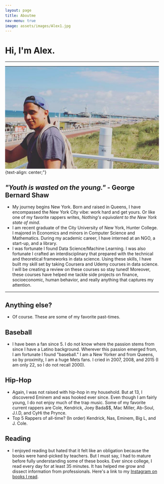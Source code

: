 ```yaml
---
layout: page
title: Aboutme
nav-menu: true
image: assets/images/Alex1.jpg
---
```

# Hi, I'm Alex.
****
![Picture description](/assets/images/Alex1.jpg){text-align: center;"}
## _"Youth is wasted on the young."_ - George Bernard Shaw
- My journey begins New York. Born and raised in Queens, I have encompassed the New York City vibe: work hard and get yours. Or like one of my favorite rappers writes, _Nothing's equivalent to the New York state of mind_.
- I am recent graduate of the City University of New York, Hunter College. I majored in Economics and minors in Computer Science and Mathematics. During my academic career, I have interned at an NGO, a start-up, and a library. 
- I was fortunate I found Data Science/Machine Learning. I was also fortunate I crafted an interdisciplinary that prepared with the technical and theoretical frameworks in data science. Using these skills, I have built my skill set by taking Coursera and Udemy courses in data science. I will be creating a review on these courses so stay tuned! Moreover, these courses have helped me tackle side projects on finance, socioeconomic, human behavior, and really anything that captures my attention. 

****

## Anything else?
- Of course. These are some of my favorite past-times. 
## Baseball
- I have been a fan since 5. I do not know where the passion stems from since I have a Latino background. Wherever this passion emerged from, I am fortunate I found "baseball." I am a New Yorker and from Queens, so by proximity, I am a huge Mets fans. I cried in 2007, 2008, and 2015 (I am only 22, so I do not recall 2000). 
## Hip-Hop
- Again, I was not raised with hip-hop in my household. But at 13, I discovered Eminem and was hooked ever since. Even though I am fairly young, I do not enjoy much of the trap music. Some of my favorite current rappers are Cole, Kendrick, Joey Bada$$, Mac Miller, Ab-Soul, J.I.D, and CyHi the Prynce. 
- Top 5 Rappers of all-time? (In order) Kendrick, Nas, Eminem, Big L, and J. Cole.  
## Reading
- I enjoyed reading but hated that it felt like an obligation because the books were hand-picked by teachers. But I must say, I had to mature before fully understanding some of these books. Ever since college, I read every day for at least 35 minutes. It has helped me grow and dissect information from professionals. Here's a link to my [Instagram on books I read](https://www.instagram.com/booktheories/).
